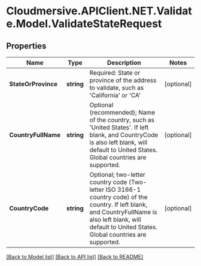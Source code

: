 # Cloudmersive.APIClient.NET.Validate.Model.ValidateStateRequest
## Properties

Name | Type | Description | Notes
------------ | ------------- | ------------- | -------------
**StateOrProvince** | **string** | Required: State or province of the address to validate, such as &#39;California&#39; or &#39;CA&#39; | [optional] 
**CountryFullName** | **string** | Optional (recommended); Name of the country, such as &#39;United States&#39;.  If left blank, and CountryCode is also left blank, will default to United States.  Global countries are supported. | [optional] 
**CountryCode** | **string** | Optional; two-letter country code (Two-letter ISO 3166-1 country code) of the country.  If left blank, and CountryFullName is also left blank, will default to United States.  Global countries are supported. | [optional] 

[[Back to Model list]](../README.md#documentation-for-models) [[Back to API list]](../README.md#documentation-for-api-endpoints) [[Back to README]](../README.md)

